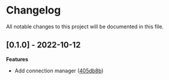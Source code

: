 # Changelog

All notable changes to this project will be documented in this file.

## [0.1.0] - 2022-10-12

**Features**

- Add connection manager ([405db8b](https://github.com/gabor-boros/bb8-arangodb/commit/405db8b33f85553afa42a58b14fb0ae7ddb2b251))
